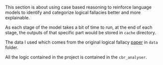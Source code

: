 This section is about using case based reasoning to reinforce language models to identify and categorize logical fallacies better and more explainable. 



As each stage of the model takes a bit of time to run, at the end of each stage, the outputs of that specific part would be stored in `cache` directory.

The data I used which comes from the original logical fallacy [paper](https://arxiv.org/abs/2202.13758) in `data` folder. 

All the logic contained in the project is contained in the `cbr_analyser`. 

